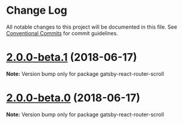 # Change Log

All notable changes to this project will be documented in this file.
See [Conventional Commits](https://conventionalcommits.org) for commit guidelines.

<a name="2.0.0-beta.1"></a>
# [2.0.0-beta.1](https://github.com/gatsbyjs/gatsby/tree/master/packages/gatsby-react-router-scroll/compare/gatsby-react-router-scroll@2.0.0-beta.0...gatsby-react-router-scroll@2.0.0-beta.1) (2018-06-17)

**Note:** Version bump only for package gatsby-react-router-scroll





<a name="2.0.0-beta.0"></a>
# [2.0.0-beta.0](https://github.com/gatsbyjs/gatsby/tree/master/packages/gatsby-react-router-scroll/compare/gatsby-react-router-scroll@1.0.17...gatsby-react-router-scroll@2.0.0-beta.0) (2018-06-17)

**Note:** Version bump only for package gatsby-react-router-scroll
